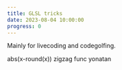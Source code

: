 ```yaml
---
title: GLSL tricks
date: 2023-08-04 10:00:00
progress: 0
---
```


Mainly for livecoding and codegolfing.

abs(x-round(x))
zigzag func
yonatan



